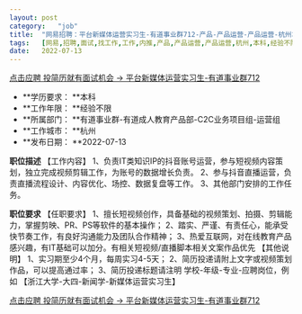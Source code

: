 ```yaml
---
layout:	post
category:	"job"
title:	"网易招聘：平台新媒体运营实习生-有道事业群712-产品-产品运营-产品运营-杭州本科经验不限"
tags:	[网易,招聘,面试,找工作,工作,内推,产品,产品运营,产品运营,杭州,本科,经验不限]
date:	2022-07-13
---
```


[点击应聘 投简历就有面试机会 -> 平台新媒体运营实习生-有道事业群712](http://mobile.bole.netease.com/bole/boleDetail?id=41533&employeeId=346f03c3cda5f04c&key=all)



- **学历要求： **本科
- **工作年限： **经验不限
- **所属部门： **有道事业群-有道成人教育产品部-C2C业务项目组-运营组
- **工作城市： **杭州
- **发布日期： **2022-07-13



**职位描述**
【工作内容】
1、负责IT类知识IP的抖音账号运营，参与短视频内容策划，独立完成视频剪辑工作，为账号的数据增长负责。
2、参与抖音直播运营，负责直播流程设计、内容优化、场控、数据复盘等工作。
3、其他部门安排的工作任务。



**职位要求**
【任职要求】
1、擅长短视频创作，具备基础的视频策划、拍摄、剪辑能力，掌握剪映、PR、PS等软件的基本操作；
2、踏实、严谨、有责任心，能承受快节奏工作，有良好沟通能力及团队合作精神；
3、热爱互联网，对在线教育产品感兴趣，有IT基础可以加分。有相关短视频/直播脚本相关文案作品优先
【其他说明】
1、实习期至少4个月，每周实习4-5天；
2、简历投递请附上文字或视频策划作品，可以提高通过率；
3、简历投递标题请注明 学校-年级-专业-应聘岗位，例如 【浙江大学-大四-新闻学-新媒体运营实习生】



[点击应聘 投简历就有面试机会 -> 平台新媒体运营实习生-有道事业群712](http://mobile.bole.netease.com/bole/boleDetail?id=41533&employeeId=346f03c3cda5f04c&key=all)